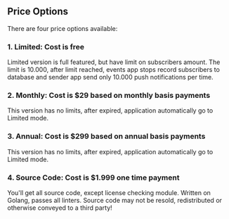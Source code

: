 ## Price Options


There are four price options available:

### 1. Limited: Cost is free

Limited version is full featured, but have limit on subscribers amount. The limit is 10.000, after limit reached, events app stops record subscribers to database and sender app send only 10.000 push notifications per time. 


### 2. Monthly: Cost is $29 based on monthly basis payments

This version has no limits, after expired, application automatically go to Limited mode.


### 3. Annual: Cost is $299 based on annual basis payments  

This version has no limits, after expired, application automatically go to Limited mode.

### 4. Source Code: Cost is $1.999 one time payment

You'll get all source code, except license checking module. Written on Golang, passes all linters. Source code may not be resold, redistributed or otherwise conveyed to a third party! 